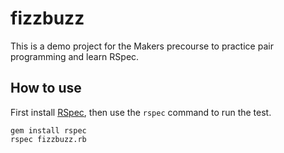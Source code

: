 # fizzbuzz #

This is a demo project for the Makers precourse to practice pair programming and learn RSpec.

## How to use ##

First install [RSpec](http://rspec.info/), then use the `rspec` command to run the test.
```shell
gem install rspec
rspec fizzbuzz.rb
```
